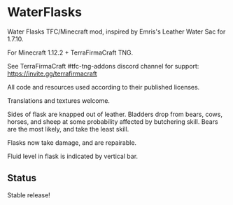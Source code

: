 # WaterFlasks
Water Flasks TFC/Minecraft mod, inspired by Emris's Leather Water Sac for 1.7.10.

For Minecraft 1.12.2 + TerraFirmaCraft TNG.

See TerraFirmaCraft #tfc-tng-addons discord channel for support: https://invite.gg/terrafirmacraft

All code and resources used according to their published licenses.

Translations and textures welcome.

Sides of flask are knapped out of leather.
Bladders drop from bears, cows, horses, and sheep at some probability affected by butchering skill.
Bears are the most likely, and take the least skill.

Flasks now take damage, and are repairable.

Fluid level in flask is indicated by vertical bar.

## Status

Stable release! 

